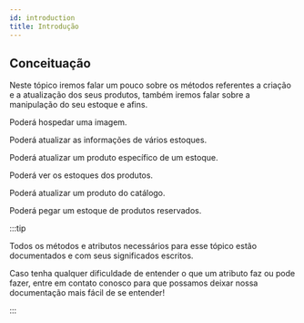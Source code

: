 ```yaml
---
id: introduction
title: Introdução
---
```


## Conceituação

Neste tópico iremos falar um pouco sobre os métodos referentes a criação e a atualização dos seus produtos, também iremos falar sobre a manipulação do seu estoque e afins.

Poderá hospedar uma imagem.

Poderá atualizar as informações de vários estoques.

Poderá atualizar um produto específico de um estoque.

Poderá ver os estoques dos produtos.

Poderá atualizar um produto do catálogo.

Poderá pegar um estoque de produtos reservados.

:::tip

Todos os métodos e atributos necessários para esse tópico estão documentados e com seus significados escritos.

Caso tenha qualquer dificuldade de entender o que um atributo faz ou pode fazer, entre em contato conosco para que possamos deixar nossa documentação mais fácil de se entender!

:::
